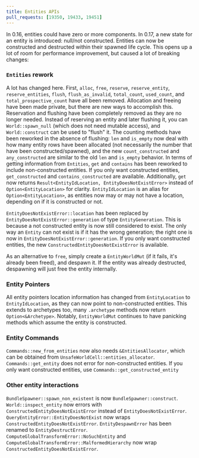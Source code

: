 ```yaml
---
title: Entities APIs
pull_requests: [19350, 19433, 19451]
---
```


In 0.16, entities could have zero or more components.
In 0.17, a new state for an entity is introduced: null/not constructed.
Entities can now be constructed and destructed within their spawned life cycle.
This opens up a lot of room for performance improvement, but caused a lot of breaking changes:

### `Entities` rework

A lot has changed here.
First, `alloc`, `free`, `reserve`, `reserve_entity`, `reserve_entities`, `flush`, `flush_as_invalid`, `total_count`, `used_count`, and `total_prospective_count` have all been removed.
Allocation and freeing have been made private, but there are new ways to accomplish this.
Reservation and flushing have been completely removed as they are no longer needed.
Instead of reserving an entity and later flushing it, you can `World::spawn_null` (which does not need mutable access), and `World::construct` can be used to "flush" it.
The counting methods have been reworked in the absence of flushing:
`len` and `is_empty` now deal with how many entity rows have been allocated (not necessarily the number that have been constructed/spawned),
and the new `count_constructed` and `any_constructed` are similar to the old `len` and `is_empty` behavior.
In terms of getting information from `Entities`, `get` and `contains` has been reworked to include non-constructed entities.
If you only want constructed entities, `get_constructed` and `contains_constructed` are available.
Additionally, `get` now returns `Result<EntityIdLocation, EntityDoesNotExistError>` instead of `Option<EntityLocation>` for clarity.
`EntityIdLocation` is an alias for `Option<EntityLocation>`, as entities now may or may not have a location, depending on if it is constructed or not.

`EntityDoesNotExistError::location` has been replaced by `EntityDoesNotExistError::generation` of type `EntityGeneration`.
This is because a not constructed entity is now still considered to exist.
The only way an `Entity` can not exist is if it has the wrong generation; the right one is now in `EntityDoesNotExistError::generation`.
If you only want constructed entities, the new `ConstructedEntityDoesNotExistError` is available.

As an alternative to `free`, simply create a `EntityWorldMut` (if it fails, it's already been freed), and despawn it.
If the entity was already destructed, despawning will just free the entity internally.

### Entity Pointers

All entity pointers location information has changed from `EntityLocation` to `EntityIdLocation`, as they can now point to non-constructed entities.
This extends to archetypes too, many `.archetype` methods now return `Option<&Archetype>`.
Notably, `EntityWorldMut` continues to have panicking methods which assume the entity is constructed.

### Entity Commands

`Commands::new_from_entities` now also needs `&EntitiesAllocator`, which can be obtained from `UnsafeWorldCell::entities_allocator`.
`Commands::get_entity` does not error for non-constructed entities.
If you only want constructed entities, use `Commands::get_constructed_entity`

### Other entity interactions

`BundleSpawner::spawn_non_existent` is now `BundleSpawner::construct`.
`World::inspect_entity` now errors with `ConstructedEntityDoesNotExistError` instead of `EntityDoesNotExistError`.
`QueryEntityError::EntityDoesNotExist` now wraps `ConstructedEntityDoesNotExistError`.
`EntityDespawnError` has been renamed to `EntityDestructError`.
`ComputeGlobalTransformError::NoSuchEntity` and `ComputeGlobalTransformError::MalformedHierarchy` now wrap `ConstructedEntityDoesNotExistError`.
